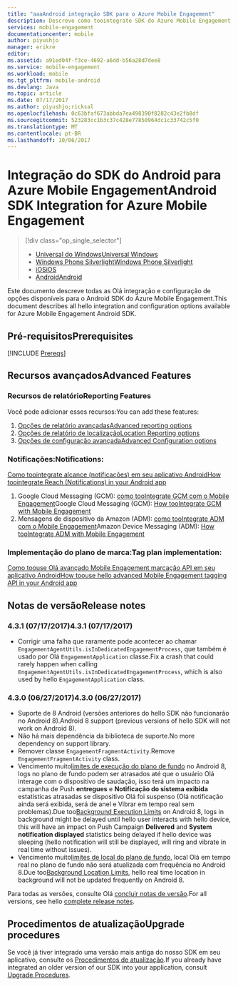```yaml
---
title: "aaaAndroid integração SDK para o Azure Mobile Engagement"
description: Descreve como toointegrate SDK do Azure Mobile Engagement em aplicativos Android
services: mobile-engagement
documentationcenter: mobile
author: piyushjo
manager: erikre
editor: 
ms.assetid: a91ed04f-f3ce-4692-a6dd-b56a28d7dee8
ms.service: mobile-engagement
ms.workload: mobile
ms.tgt_pltfrm: mobile-android
ms.devlang: Java
ms.topic: article
ms.date: 07/17/2017
ms.author: piyushjo;ricksal
ms.openlocfilehash: 0c63bfaf673abbda7ea498390f8282c43e2fb8df
ms.sourcegitcommit: 523283cc1b3c37c428e77850964dc1c33742c5f0
ms.translationtype: MT
ms.contentlocale: pt-BR
ms.lasthandoff: 10/06/2017
---
```

# <a name="android-sdk-integration-for-azure-mobile-engagement"></a><span data-ttu-id="93d1e-103">Integração do SDK do Android para Azure Mobile Engagement</span><span class="sxs-lookup"><span data-stu-id="93d1e-103">Android SDK Integration for Azure Mobile Engagement</span></span>
> [!div class="op_single_selector"]
> * [<span data-ttu-id="93d1e-104">Universal do Windows</span><span class="sxs-lookup"><span data-stu-id="93d1e-104">Universal Windows</span></span>](mobile-engagement-windows-store-sdk-overview.md)
> * [<span data-ttu-id="93d1e-105">Windows Phone Silverlight</span><span class="sxs-lookup"><span data-stu-id="93d1e-105">Windows Phone Silverlight</span></span>](mobile-engagement-windows-phone-sdk-overview.md)
> * [<span data-ttu-id="93d1e-106">iOS</span><span class="sxs-lookup"><span data-stu-id="93d1e-106">iOS</span></span>](mobile-engagement-ios-sdk-overview.md)
> * [<span data-ttu-id="93d1e-107">Android</span><span class="sxs-lookup"><span data-stu-id="93d1e-107">Android</span></span>](mobile-engagement-android-sdk-overview.md)
> 
> 

<span data-ttu-id="93d1e-108">Este documento descreve todas as Olá integração e configuração de opções disponíveis para o Android SDK do Azure Mobile Engagement.</span><span class="sxs-lookup"><span data-stu-id="93d1e-108">This document describes all hello integration and configuration options available for Azure Mobile Engagement Android SDK.</span></span>

## <a name="prerequisites"></a><span data-ttu-id="93d1e-109">Pré-requisitos</span><span class="sxs-lookup"><span data-stu-id="93d1e-109">Prerequisites</span></span>
[!INCLUDE [Prereqs](../../includes/mobile-engagement-android-prereqs.md)]

## <a name="advanced-features"></a><span data-ttu-id="93d1e-110">Recursos avançados</span><span class="sxs-lookup"><span data-stu-id="93d1e-110">Advanced Features</span></span>
### <a name="reporting-features"></a><span data-ttu-id="93d1e-111">Recursos de relatório</span><span class="sxs-lookup"><span data-stu-id="93d1e-111">Reporting Features</span></span>
<span data-ttu-id="93d1e-112">Você pode adicionar esses recursos:</span><span class="sxs-lookup"><span data-stu-id="93d1e-112">You can add these features:</span></span>

1. [<span data-ttu-id="93d1e-113">Opções de relatório avançadas</span><span class="sxs-lookup"><span data-stu-id="93d1e-113">Advanced reporting options</span></span>](mobile-engagement-android-advanced-reporting.md)
2. [<span data-ttu-id="93d1e-114">Opções de relatório de localização</span><span class="sxs-lookup"><span data-stu-id="93d1e-114">Location Reporting options</span></span>](mobile-engagement-android-location-reporting.md)
3. [<span data-ttu-id="93d1e-115">Opções de configuração avançada</span><span class="sxs-lookup"><span data-stu-id="93d1e-115">Advanced Configuration options</span></span>](mobile-engagement-android-advanced-configuration.md)

### <a name="notifications"></a><span data-ttu-id="93d1e-116">Notificações:</span><span class="sxs-lookup"><span data-stu-id="93d1e-116">Notifications:</span></span>
[<span data-ttu-id="93d1e-117">Como toointegrate alcance (notificações) em seu aplicativo Android</span><span class="sxs-lookup"><span data-stu-id="93d1e-117">How toointegrate Reach (Notifications) in your Android app</span></span>](mobile-engagement-android-integrate-engagement-reach.md)

1. <span data-ttu-id="93d1e-118">Google Cloud Messaging (GCM): [como tooIntegrate GCM com o Mobile Engagement](mobile-engagement-android-gcm-integrate.md)</span><span class="sxs-lookup"><span data-stu-id="93d1e-118">Google Cloud Messaging (GCM): [How tooIntegrate GCM with Mobile Engagement](mobile-engagement-android-gcm-integrate.md)</span></span>
2. <span data-ttu-id="93d1e-119">Mensagens de dispositivo da Amazon (ADM): [como tooIntegrate ADM com o Mobile Engagement](mobile-engagement-android-adm-integrate.md)</span><span class="sxs-lookup"><span data-stu-id="93d1e-119">Amazon Device Messaging (ADM): [How tooIntegrate ADM with Mobile Engagement](mobile-engagement-android-adm-integrate.md)</span></span>

### <a name="tag-plan-implementation"></a><span data-ttu-id="93d1e-120">Implementação do plano de marca:</span><span class="sxs-lookup"><span data-stu-id="93d1e-120">Tag plan implementation:</span></span>
[<span data-ttu-id="93d1e-121">Como toouse Olá avançado Mobile Engagement marcação API em seu aplicativo Android</span><span class="sxs-lookup"><span data-stu-id="93d1e-121">How toouse hello advanced Mobile Engagement tagging API in your Android app</span></span>](mobile-engagement-android-use-engagement-api.md)

## <a name="release-notes"></a><span data-ttu-id="93d1e-122">Notas de versão</span><span class="sxs-lookup"><span data-stu-id="93d1e-122">Release notes</span></span>

### <a name="431-07172017"></a><span data-ttu-id="93d1e-123">4.3.1 (07/17/2017)</span><span class="sxs-lookup"><span data-stu-id="93d1e-123">4.3.1 (07/17/2017)</span></span>
* <span data-ttu-id="93d1e-124">Corrigir uma falha que raramente pode acontecer ao chamar `EngagementAgentUtils.isInDedicatedEngagementProcess`, que também é usado por Olá `EngagementApplication` classe.</span><span class="sxs-lookup"><span data-stu-id="93d1e-124">Fix a crash that could rarely happen when calling `EngagementAgentUtils.isInDedicatedEngagementProcess`, which is also used by hello `EngagementApplication` class.</span></span>

### <a name="430-06272017"></a><span data-ttu-id="93d1e-125">4.3.0 (06/27/2017)</span><span class="sxs-lookup"><span data-stu-id="93d1e-125">4.3.0 (06/27/2017)</span></span>
* <span data-ttu-id="93d1e-126">Suporte de 8 Android (versões anteriores do hello SDK não funcionarão no Android 8).</span><span class="sxs-lookup"><span data-stu-id="93d1e-126">Android 8 support (previous versions of hello SDK will not work on Android 8).</span></span>
* <span data-ttu-id="93d1e-127">Não há mais dependência da biblioteca de suporte.</span><span class="sxs-lookup"><span data-stu-id="93d1e-127">No more dependency on support library.</span></span>
* <span data-ttu-id="93d1e-128">Remover classe `EngagementFragmentActivity`.</span><span class="sxs-lookup"><span data-stu-id="93d1e-128">Remove `EngagementFragmentActivity` class.</span></span>
* <span data-ttu-id="93d1e-129">Vencimento muito[limites de execução do plano de fundo](https://developer.android.com/preview/features/background.html) no Android 8, logs no plano de fundo podem ser atrasados até que o usuário Olá interage com o dispositivo de saudação, isso terá um impacto na campanha de Push **entregues** e **Notificação do sistema exibida** estatísticas atrasadas se dispositivo Olá foi suspenso (Olá notificação ainda será exibida, será de anel e Vibrar em tempo real sem problemas).</span><span class="sxs-lookup"><span data-stu-id="93d1e-129">Due too[Background Execution Limits](https://developer.android.com/preview/features/background.html) on Android 8, logs in background might be delayed until hello user interacts with hello device, this will have an impact on Push Campaign **Delivered** and **System notification displayed** statistics being delayed if hello device was sleeping (hello notification will still be displayed, will ring and vibrate in real time without issues).</span></span>
* <span data-ttu-id="93d1e-130">Vencimento muito[limites de local do plano de fundo](https://developer.android.com/preview/features/background-location-limits.html), local Olá em tempo real no plano de fundo não será atualizada com frequência no Android 8.</span><span class="sxs-lookup"><span data-stu-id="93d1e-130">Due too[Background Location Limits](https://developer.android.com/preview/features/background-location-limits.html), hello real time location in background will not be updated frequently on Android 8.</span></span>

<span data-ttu-id="93d1e-131">Para todas as versões, consulte Olá [concluir notas de versão](mobile-engagement-android-release-notes.md).</span><span class="sxs-lookup"><span data-stu-id="93d1e-131">For all versions, see hello [complete release notes](mobile-engagement-android-release-notes.md).</span></span>

## <a name="upgrade-procedures"></a><span data-ttu-id="93d1e-132">Procedimentos de atualização</span><span class="sxs-lookup"><span data-stu-id="93d1e-132">Upgrade procedures</span></span>
<span data-ttu-id="93d1e-133">Se você já tiver integrado uma versão mais antiga do nosso SDK em seu aplicativo, consulte os [Procedimentos de atualização](mobile-engagement-android-upgrade-procedure.md).</span><span class="sxs-lookup"><span data-stu-id="93d1e-133">If you already have integrated an older version of our SDK into your application, consult [Upgrade Procedures](mobile-engagement-android-upgrade-procedure.md).</span></span>

